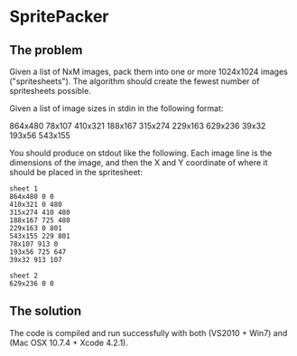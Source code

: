 SpritePacker
======================================================

## The problem

Given a list of NxM images, pack them into one or more 1024x1024 images ("spritesheets"). The algorithm should create the fewest number of spritesheets possible.

Given a list of image sizes in stdin in the following format:

864x480 78x107 410x321 188x167 315x274 229x163 629x236 39x32 193x56 543x155

You should produce on stdout like the following. Each image line is the dimensions of the image, and then the X and Y coordinate of where it should be placed in the spritesheet:

    sheet 1
    864x480 0 0
    410x321 0 480
    315x274 410 480
    188x167 725 480
    229x163 0 801
    543x155 229 801
    78x107 913 0
    193x56 725 647
    39x32 913 107

    sheet 2
    629x236 0 0

## The solution

The code is compiled and run successfully with both (VS2010 + Win7) and (Mac OSX 10.7.4 + Xcode 4.2.1).
